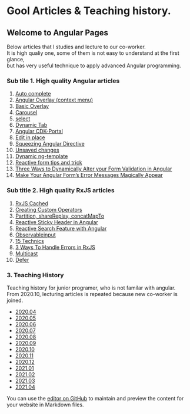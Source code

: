 # Gool Articles & Teaching history.

## Welcome to Angular Pages

Below articles that I studies and lecture to our co-worker.\
It is high qualiy one, some of them is not easy to understand at the first glance,\
but has very useful technique to apply advanced Angular programming.


### Sub tile 1. High quality Angular articles

1. [Auto complete](https://netbasal.com/advanced-angular-implementing-a-reusable-autocomplete-component-9908c2f04f5)
2. [Angular Overlay (context menu)](https://netbasal.com/context-menus-made-easy-with-angular-cdk-963797e679fc)
3. [Basic Overlay](https://netbasal.com/creating-powerful-components-with-angular-cdk-2cef53d81cea)
4. [Carousel](https://netbasal.com/building-a-simple-carousel-component-with-angular-3a94092b7080)
5. [select](https://netbasal.com/create-a-custom-select-component-in-angular-complete-with-virtual-scrolling-c29e24f72006)
6. [Dynamic Tab](https://juristr.com/blog/2017/07/ng2-dynamic-tab-component/)
7. [Angular CDK-Portal](https://juristr.com/blog/2018/05/dynamic-UI-with-cdk-portals/)
8. [Edit in place](https://netbasal.com/keeping-it-simple-implementing-edit-in-place-in-angular-4fd92c4dfc70)
9. [Squeezing Angular Directive](https://medium.com/angular-in-depth/squeezing-angular-directives-8ab7b1e4e3ba)
10. [Unsaved changes](https://netbasal.com/detect-unsaved-changes-in-angular-forms-75fd8f5f1fa6)
11. [Dynamic ng-template](https://www.c-sharpcorner.com/article/dynamically-loading-the-ng-template-from-its-name-in-angular-9/)
12. [Reactive form tips and trick](https://netbasal.com/angular-reactive-forms-tips-and-tricks-bb0c85400b5) 
13. [Three Ways to Dynamically Alter your Form Validation in Angular](https://netbasal.com/three-ways-to-dynamically-alter-your-form-validation-in-angular-e5fd15f1e946)
14. [Make Your Angular Form’s Error Messages Magically Appear](https://netbasal.com/make-your-angular-forms-error-messages-magically-appear-1e32350b7fa5)


### Sub title 2. High quality RxJS articles
1. [RxJS Cached](https://blog.thoughtram.io/angular/2018/03/05/advanced-caching-with-rxjs.html )
2. [Creating Custom Operators](https://netbasal.com/creating-custom-operators-in-rxjs-32f052d69457)
3. [Partition, shareReplay, concatMapTo](https://netbasal.com/use-rxjs-to-modify-app-behavior-based-on-page-visibility-ce499c522be4)
4. [Reactive Sticky Header in Angular](https://netbasal.com/reactive-sticky-header-in-angular-12dbffb3f1d3)
5. [Reactive Search Feature with Angular](https://medium.com/lapis/searching-through-a-list-reactively-in-angular-c61c9d1832df)
6. [Observableinput](https://medium.com/javascript-everyday/rxjs-observableinput-dbc9c7035adc)
7. [15 Technics](https://sentinelone-tech.medium.com/15-rxjs-awesome-tips-from-15-sentinels-84ad132b13fd)
8. [3 Ways To Handle Errors in RxJS](https://medium.com/javascript-in-plain-english/3-ways-to-handle-errors-in-rxjs-97a04f2ecdc)
9. [Multicast](https://netbasal.com/understanding-rxjs-multicast-operators-77b3f60af0a2)
10. [Defer](https://netbasal.com/getting-to-know-the-defer-observable-in-rxjs-a16f092d8c09)


### 3. Teaching History
Teaching history for junior programer, who is not familar with angular. \
From 2020.10, lecturing articles is repeated because new co-worker is joined.

- [2020.04](/teaching202004.md)
- [2020.05](/teaching202005.md)
- [2020.06](/teaching202006.md)
- [2020.07](/teaching202007.md)
- [2020.08](/teaching202008.md)
- [2020.09](/teaching202009.md)
- [2020.10](/teaching202010.md)
- [2020.11](/teaching202011.md)
- [2020.12](/teaching202012.md)
- [2021.01](/teaching202101.md)
- [2021.02](/teaching202102.md)
- [2021.03](/teaching202103.md)
- [2021.04](/teaching202104.md)

You can use the [editor on GitHub](https://github.com/wsjung0516/angular/edit/gh-pages/index.md) to maintain and preview the content for your website in Markdown files.
